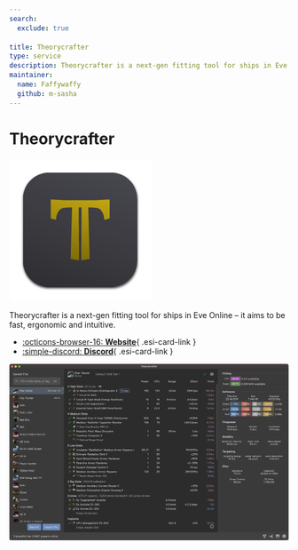 ```yaml
---
search:
  exclude: true

title: Theorycrafter
type: service
description: Theorycrafter is a next-gen fitting tool for ships in Eve Online – it aims to be fast, ergonomic and intuitive.
maintainer:
  name: Faffywaffy
  github: m-sasha
---
```


# Theorycrafter

![](icon.png)

Theorycrafter is a next-gen fitting tool for ships in Eve Online – it aims to be fast, ergonomic and intuitive.

<div class="grid cards" markdown>

- [:octicons-browser-16: **Website**](https://theorycrafter.pro/){ .esi-card-link }
- [:simple-discord: **Discord**](https://discord.gg/nVhkgbrGzs){ .esi-card-link }

</div>

![](main_screenshot.png)
